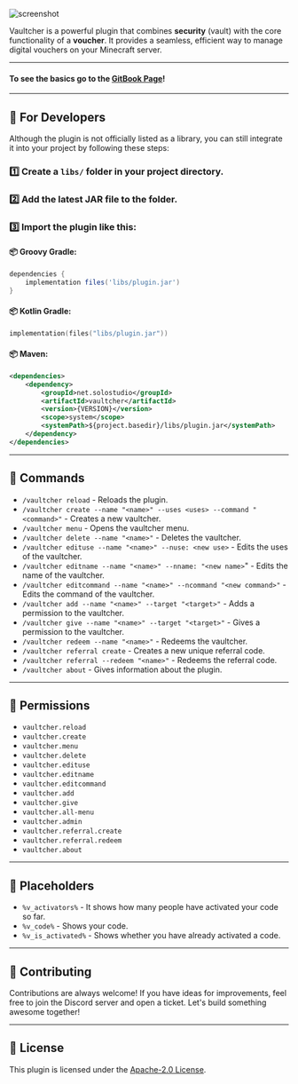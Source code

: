 
![screenshot](https://i.imgur.com/Eqk8VNf.png)

Vaultcher is a powerful plugin that combines **security** (vault) with the core functionality of a **voucher**. It provides a seamless, efficient way to manage digital vouchers on your Minecraft server.

---

#### To see the basics go to the [GitBook Page](https://solo-studio-1.gitbook.io/vaultcher)!

---

## 🚀 For Developers

Although the plugin is not officially listed as a library, you can still integrate it into your project by following these steps:

### 1️⃣ Create a `libs/` folder in your project directory.
### 2️⃣ Add the latest JAR file to the folder.
### 3️⃣ Import the plugin like this:

#### 📦 **Groovy Gradle**:
```groovy
dependencies {
    implementation files('libs/plugin.jar')
}
```

#### 📦 **Kotlin Gradle**:
```kotlin
implementation(files("libs/plugin.jar"))
```

#### 📦 **Maven**:
```xml
<dependencies>
    <dependency>
        <groupId>net.solostudio</groupId>
        <artifactId>vaultcher</artifactId>
        <version>{VERSION}</version>
        <scope>system</scope>
        <systemPath>${project.basedir}/libs/plugin.jar</systemPath>
    </dependency>
</dependencies>
```

---

## 📜 Commands

- `/vaultcher reload` - Reloads the plugin.
- `/vaultcher create --name "<name>" --uses <uses> --command "<command>"` - Creates a new vaultcher.
- `/vaultcher menu` - Opens the vaultcher menu.
- `/vaultcher delete --name "<name>"` - Deletes the vaultcher.
- `/vaultcher edituse --name "<name>" --nuse: <new use>` - Edits the uses of the vaultcher.
- `/vaultcher editname --name "<name>" --nname: "<new name>`" - Edits the name of the vaultcher.
- `/vaultcher editcommand --name "<name>" --ncommand "<new command>"` - Edits the command of the vaultcher.
- `/vaultcher add --name "<name>" --target "<target>"` - Adds a permission to the vaultcher.
- `/vaultcher give --name "<name>" --target "<target>"` - Gives a permission to the vaultcher.
- `/vaultcher redeem --name "<name>"` - Redeems the vaultcher.
- `/vaultcher referral create` - Creates a new unique referral code.
- `/vaultcher referral --redeem "<name>"` - Redeems the referral code.
- `/vaultcher about` - Gives information about the plugin.

---

## 🔑 Permissions

- `vaultcher.reload`
- `vaultcher.create`
- `vaultcher.menu`
- `vaultcher.delete`
- `vaultcher.edituse`
- `vaultcher.editname`
- `vaultcher.editcommand`
- `vaultcher.add`
- `vaultcher.give`
- `vaultcher.all-menu`
- `vaultcher.admin`
- `vaultcher.referral.create`
- `vaultcher.referral.redeem`
- `vaultcher.about`

---

## 🔌 Placeholders

- `%v_activators%` - It shows how many people have activated your code so far.
- `%v_code%` - Shows your code.
- `%v_is_activated%` - Shows whether you have already activated a code.

---

## 🤝 Contributing

Contributions are always welcome! If you have ideas for improvements, feel free to join the Discord server and open a ticket. Let's build something awesome together!

---

## 📜 License

This plugin is licensed under the [Apache-2.0 License](https://www.apache.org/licenses/LICENSE-2.0).